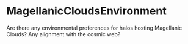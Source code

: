 # MagellanicCloudsEnvironment
Are there any environmental preferences for halos hosting Magellanic Clouds? Any alignment with the cosmic web?
